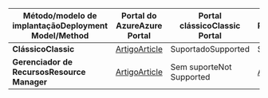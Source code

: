 | <span data-ttu-id="427f7-101">**Método/modelo de implantação**</span><span class="sxs-lookup"><span data-stu-id="427f7-101">**Deployment Model/Method**</span></span> | <span data-ttu-id="427f7-102">**Portal do Azure**</span><span class="sxs-lookup"><span data-stu-id="427f7-102">**Azure Portal**</span></span> | <span data-ttu-id="427f7-103">**Portal clássico**</span><span class="sxs-lookup"><span data-stu-id="427f7-103">**Classic Portal**</span></span> | <span data-ttu-id="427f7-104">**PowerShell**</span><span class="sxs-lookup"><span data-stu-id="427f7-104">**PowerShell**</span></span> |
| --- | --- | --- | --- |
| <span data-ttu-id="427f7-105">**Clássico**</span><span class="sxs-lookup"><span data-stu-id="427f7-105">**Classic**</span></span> |[<span data-ttu-id="427f7-106">Artigo</span><span class="sxs-lookup"><span data-stu-id="427f7-106">Article</span></span>](../articles/vpn-gateway/vpn-gateway-howto-point-to-site-classic-azure-portal.md) |<span data-ttu-id="427f7-107">Suportado</span><span class="sxs-lookup"><span data-stu-id="427f7-107">Supported</span></span> |<span data-ttu-id="427f7-108">Suportado</span><span class="sxs-lookup"><span data-stu-id="427f7-108">Supported</span></span> |
| <span data-ttu-id="427f7-109">**Gerenciador de Recursos**</span><span class="sxs-lookup"><span data-stu-id="427f7-109">**Resource Manager**</span></span> |[<span data-ttu-id="427f7-110">Artigo</span><span class="sxs-lookup"><span data-stu-id="427f7-110">Article</span></span>](../articles/vpn-gateway/vpn-gateway-howto-point-to-site-resource-manager-portal.md) |<span data-ttu-id="427f7-111">Sem suporte</span><span class="sxs-lookup"><span data-stu-id="427f7-111">Not Supported</span></span> |[<span data-ttu-id="427f7-112">Artigo</span><span class="sxs-lookup"><span data-stu-id="427f7-112">Article</span></span>](../articles/vpn-gateway/vpn-gateway-howto-point-to-site-rm-ps.md) |

